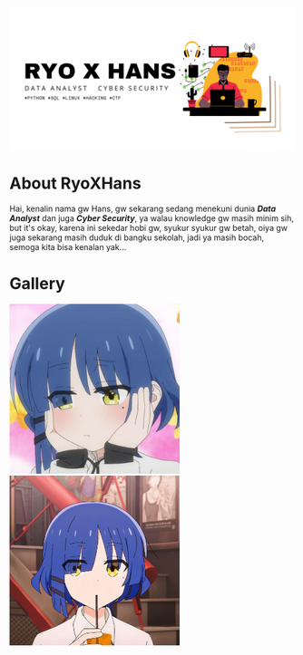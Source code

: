 ![Banner](https://github.com/RyoXHans/RyoXHans/blob/main/WELCOME.png?raw=true)
# About RyoXHans
Hai, kenalin nama gw Hans, gw sekarang sedang menekuni dunia ***Data Analyst*** dan juga ***Cyber Security***, ya walau knowledge gw masih minim sih, but it's okay, karena ini sekedar hobi gw, syukur syukur gw betah, oiya gw juga sekarang masih duduk di bangku sekolah, jadi ya masih bocah, semoga kita bisa kenalan yak...
# Gallery
<img src="https://github.com/RyoXHans/RyoXHans/blob/main/3bbeb798-6cf9-4349-982f-e18d698cfc65.jpeg?raw=true" width=300 height=300/><img src="https://github.com/RyoXHans/RyoXHans/blob/main/CosplayClass%20Official%20Site%20-%20Shop%20Cosplay%20Costumes%20Latest%20&%20Greatest_.jpeg?raw=true" width=300 height=300 style="margin-left:10;"/>
